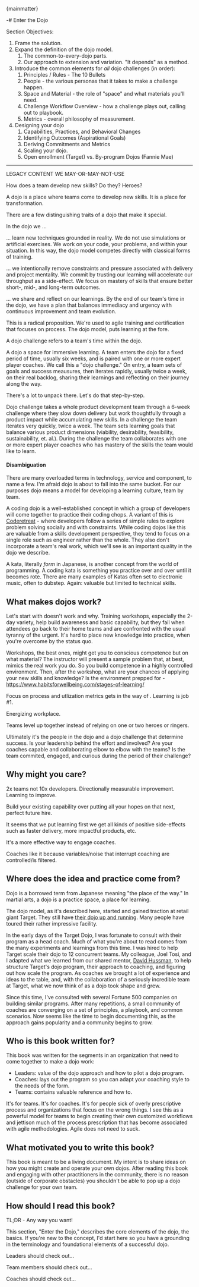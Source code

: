 {mainmatter}

-# Enter the Dojo

Section Objectives:

1. Frame the solution.
1. Expand the definition of the dojo model.
    1. The common-to-every-dojo parts.
    1. Our approach to extension and variation. "It depends" as a method.
1. Introduce the common elements for *all* dojo challenges (in order):
    1. Principles / Rules - The 10 Bullets
    1. People - the various personas that it takes to make a challenge happen.
    1. Space and Material - the role of "space" and what materials you'll need.
    1. Challenge Workflow Overview - how a challenge plays out, calling out to playbook.
    1. Metrics - overall philosophy of measurement.
1. Designing your dojo
    1. Capabilities, Practices, and Behavioral Changes
    1. Identifying Outcomes (Aspirational Goals)
    1. Deriving Commitments and Metrics
    1. Scaling your dojo.
    1. Open enrollment (Target) vs. By-program Dojos (Fannie Mae)


---

LEGACY CONTENT WE MAY-OR-MAY-NOT-USE

How does a team develop new skills? Do they? Heroes?

A dojo is a place where teams come to develop new skills. It is a place for transformation. 

There are a few distinguishing traits of a dojo that make it special. 

In the dojo we ...

... learn new techniques grounded in reality. We do not use simulations or artificial exercises. We work on your code, your problems, and within your situation. In this way, the dojo model competes directly with classical forms of training.

... we intentionally remove constraints and pressure associated with delivery and project mentality. We commit by trusting our learning will accelerate our throughput as a side-effect. We focus on mastery of skills that ensure better short-, mid-, and long-term outcomes.

... we share and reflect on our learnings. By the end of our team's time in the dojo, we have a plan that balances immediacy and urgency with continuous improvement and team evolution.

This is a radical proposition. We're used to agile training and certification that focuses on process. The dojo model, puts learning at the fore.

A dojo challenge refers to a team's time within the dojo.

A dojo a space for immersive learning. A team enters the dojo for a fixed period of time, usually six weeks, and is paired with one or more expert player coaches. We call this a "dojo challenge." On entry, a team sets of goals and success meausures, then iterates rapidly, usually twice a week, on their real backlog, sharing their learnings and reflecting on their journey along the way.

There's a lot to unpack there. Let's do that step-by-step.

Dojo challenge takes a whole product development team through a 6-week challenge where they slow down delivery but work thoughtfully through a product impact while accumulating new skills. In a challenge the team iterates very quickly, twice a week. The team sets learning goals that balance various product dimensions (viability, desirability, feasibility, sustainability, et. al.). During the challenge the team collaborates with one or more expert player coaches who has mastery of the skills the team would like to learn.

#### Disambiguation

There are many overloaded terms in technology, service and component, to name a few. I'm afraid dojo is about to fall into the same bucket. For our purposes dojo means a model for developing a learning culture, team by team. 

A coding dojo is a well-established concept in which a group of developers will come together to practice their coding chops. A variant of this is [Coderetreat](https://www.notion.so/d01f7f4c-f3a2-448b-a545-58885a22d6a5) - where developers follow a series of simple rules to explore problem solving socially and with constraints. While coding dojos like this are valuable from a skills development perspective, they tend to focus on a single role such as engineer rather than the whole. They also don't incorporate a team's real work, which we'll see is an important quality in the dojo we describe.

A kata, literally *form* in Japanese, is another concept from the world of programming. A coding kata is something you practice over and over until it becomes rote. There are many examples of Katas often set to electronic music, often to dubstep. Again: valuable but limited to technical skills.

## What makes dojos work?

Let's start with doesn't work and why. Training workshops, especially the 2-day variety, help build awareness and basic capability, but they fail when attendees go back to their home teams and are confronted with the usual tyranny of the urgent. It's hard to place new knowledge into practice, when you're overcome by the status quo.

Workshops, the best ones, might get you to conscious competence but on what material? The instructor will present a sample problem that, at best, mimics the real work you do. So you build competence in a highly controlled environment. Then, after the workshop, what are your chances of applying your new skills and knowledge? Is the environment prepped for  - https://www.habitsforwellbeing.com/stages-of-learning/

Focus on process and utlization metrics gets in the way of . Learning is job #1.

Energizing workplace.

Teams level up together instead of relying on one or two heroes or ringers.

Ultimately it's the people in the dojo and a dojo challenge that determine success. Is your leadership behind the effort and involved? Are your coaches capable and collaborating elbow to elbow with the teams? Is the team commited, engaged, and curious during the period of their challenge?

## Why might you care?

2x teams not 10x developers. Directionally measurable improvement. Learning to improve.

Build your existing capability over putting all your hopes on that next, perfect future hire.

It seems that we put learning first we get all kinds of positive side-effects such as faster delivery, more impactful products, etc.

It's a more effective way to engage coaches.

Coaches like it because variables/noise that interrupt coaching are controlled/is filtered.

## Where does the idea and practice come from?

Dojo is a borrowed term from Japanese meaning "the place of the way." In martial arts, a dojo is a practice space, a place for learning. 

The dojo model, as it's described here, started and gained traction at retail giant Target. They still have [their dojo up and running](https://dojo.target.com/). Many people have toured their rather impressive facility. 

In the early days of the Target Dojo, I was fortunate to consult with their program as a head coach. Much of what you're about to read comes from the many experiments and learnings from this time. I was hired to help Target scale their dojo to 12 concurrent teams. My colleague, Joel Tosi, and I adapted what we learned from our shared mentor, [David Hussman](https://www.google.com/search?q=david+hussman&pws=0&gl=us&gws_rd=cr), to help structure Target's dojo program, their approach to coaching, and figuring out how scale the program. As coaches we brought a lot of experience and ideas to the table, and, with the collaboration of a seriously incredible team at Target, what we now think of as a dojo took shape and grew.

Since this time, I've consulted with several Fortune 500 companies on building similar programs. After many repetitions, a small community of coaches are converging on a set of principles, a playbook, and common scenarios. Now seems like the time to begin documenting this, as the approach gains popularity and a community begins to grow. 

## Who is this book written for?

This book was written for the segments in an organization that need to come together to make a dojo work:

- Leaders: value of the dojo approach and how to pilot a dojo program.
- Coaches: lays out the program so you can adapt your coaching style to the needs of the form.
- Teams: contains valuable reference and how to.

It's for teams. It's for coaches. It's for people sick of overly prescriptive process and organizations that focus on the wrong things. I see this as a powerful model for teams to begin creating their own customized workflows and jettison much of the process prescription that has become associated with agile methodologies. Agile does not need to suck.

## What motivated you to write this book?

This book is meant to be a living document. My intent is to share ideas on how you might create and operate your own dojos. After reading this book and engaging with other practitioners in the community, there is no reason (outside of corporate obstacles) you shouldn't be able to pop up a dojo challenge for your own team.

## How should I read this book?

TL;DR - Any way you want!

This section, "Enter the Dojo," describes the core elements of the dojo, the basics. If you're new to the concept, I'd start here so you have a grounding in the terminology and foundational elements of a successful dojo.

Leaders should check out...

Team members should check out...

Coaches should check out...